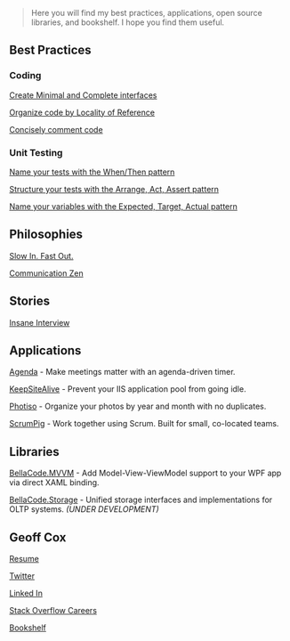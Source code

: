 <link href="//maxcdn.bootstrapcdn.com/font-awesome/4.7.0/css/font-awesome.min.css" rel="stylesheet">

> Here you will find my best practices,  applications, open source libraries, and bookshelf. I hope you find them useful.

## <i class="fa fa-paper-plane"></i> Best Practices

### Coding

[Create Minimal and Complete interfaces](MinimalAndComplete.md)

[Organize code by Locality of Reference](Locality.md)

[Concisely comment code](CodeComments.md)

### Unit Testing

[Name your tests with the When/Then pattern](WhenThen.md)

[Structure your tests with the Arrange, Act, Assert pattern](ArrangeActAssert.md)

[Name your variables with the Expected, Target, Actual pattern](ExpectedTargetActual.md)

## <i class="fa fa-superpowers"></i> Philosophies

[Slow In. Fast Out.](SlowInFastOut.md)

[Communication Zen](CommunicationZen.md)

## <i class="fa fa-book"></i> Stories

[Insane Interview](InsaneInterview.md)

## <i class="fa fa-rocket"></i> Applications

[Agenda](https://github.com/BellaCode/Agenda) - Make meetings matter with an agenda-driven timer. 

[KeepSiteAlive](https://github.com/BellaCode/KeepSiteAlive) - Prevent your IIS application pool from going idle.

[Photiso](https://github.com/BellaCode/Photiso) - Organize your photos by year and month with no duplicates.

[ScrumPig](downloads/ScrumPig3.zip) - Work together using Scrum. Built for small, co-located teams. 

## <i class="fa fa-code"></i> Libraries

[BellaCode.MVVM](https://github.com/BellaCode/MVVM) - Add Model-View-ViewModel support to your WPF app via direct XAML binding.

[BellaCode.Storage](https://github.com/BellaCode/Storage) - Unified storage interfaces and implementations for OLTP systems. *(UNDER DEVELOPMENT)*

## <i class="fa fa-coffee"></i> Geoff Cox

[Resume](GeoffCoxCV.md)

[Twitter](https://twitter.com/geoffcoxlive)

[Linked In](http://www.linkedin.com/in/geoffcoxlive/)

[Stack Overflow Careers](http://careers.stackoverflow.com/geoffcox)

[Bookshelf](Bookshelf.md)
